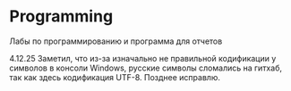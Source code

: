 # Programming
Лабы по программированию и программа для отчетов

4.12.25 Заметил, что из-за изначально не правильной кодификации у символов в консоли Windows, русские символы сломались на гитхаб, так как здесь кодификация UTF-8. Позднее исправлю.
